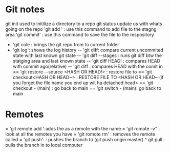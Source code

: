 # Git notes
git init used to initilize a directory to a repo
git status update us with whats going on the repo
'git add <file>' : use this command to add file to the stagng area
'git commit' : use this command to save the file to the respository
 - 'git cole <url> : brings the git repo from <url> to current folder
 - 'git log':  shows the log history
  -- 'git diff: compare current uncommited state with last known git state
   -- 'git diff --stages : runs git diff btw the statging area and last known state
   -- 'git diff HEAD!<number> : compares HEAD with commit <num> ago(relative)
    -- 'git diff <HASH> : compares HEAD with the comit in <HASH>
     == 'git restore --source <HASH OR HEAD!> : restore file to <hash or head>
     == 'git checkout<HASH OR HEAD~> <FILE> : RESTORE FILE TO <HASH OR HEAD~
     (if you forget the file name you end up wit ha detached head>
     == 'git checkout - (main) : go back to main
     == 'git switch - (main): go back to main
 # Remotes
= 'git remote add <NAME> <URL>':adds the <URL> as a remote with the name <NAME>
= 'git romote -v" : look at all the remotes you have 
= 'git romote rm' <NAME>: removes the remote called <NAME>
= 'git push': <WHERE> <WHAT>: pushes the <what> branch to <where> (git push origin master)
^ git pull <WHERE> <WHAT>: pulls the <WHAT> branch in <WHERE> to local computer

